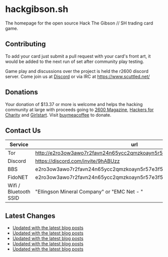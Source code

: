 # hackgibson.sh
The homepage for the open source Hack The Gibson // SH trading card game.


## Contributing

To add your card just submit a pull request with your card's front art, it would be added to the next run of set after community play testing.

Game play and discussions over the project is held the r2600 discord server. Come join us at [Discord](https://discord.com/invite/9hABUzz) or via IRC at https://www.scuttled.net/


## Donations

Your donation of $13.37 or more is welcome and helps the hacking community at large with proceeds going to [2600 Magazine](https://2600.com/), [Hackers for Charity](https://hackersforcharity.org) and [Girlstart](https://girlstart.org).  Visit [buymeacoffee](https://www.buymeacoffee.com/hackgibson.sh) to donate.


## Contact Us

Service | url
-|-
Tor | http://e2ro3ow3awo7r2favn24n65ycc2qmzkoayn5r57e3f56nvjwdcgg32ad.onion
Discord | https://discord.com/invite/9hABUzz
BBS | e2ro3ow3awo7r2favn24n65ycc2qmzkoayn5r57e3f56nvjwdcgg32ad.onion:23
FidoNET | e2ro3ow3awo7r2favn24n65ycc2qmzkoayn5r57e3f56nvjwdcgg32ad.onion:24554
Wifi / Bluetooth SSID | "Ellingson Mineral Company" or "EMC Net - <fidonet address>"

## Latest Changes
<!-- BLOG-POST-LIST:START -->
- [Updated with the latest blog posts](https://github.com/DFW2600/hackgibson.sh/commit/c280d2c05c2d7a3ceb05f3dac9c380a4793ce210)
- [Updated with the latest blog posts](https://github.com/DFW2600/hackgibson.sh/commit/05ce19757ed96287cb57fe362a642492673b1dc4)
- [Updated with the latest blog posts](https://github.com/DFW2600/hackgibson.sh/commit/3c450ce1ad0640d81fe44cac2ea213ef262835c3)
- [Updated with the latest blog posts](https://github.com/DFW2600/hackgibson.sh/commit/987c45da0a60c98f94a6c65fb6bc2460451effc2)
- [Updated with the latest blog posts](https://github.com/DFW2600/hackgibson.sh/commit/8c2f2c1c4e552ad2dc659db91e9e9212a551100f)
<!-- BLOG-POST-LIST:END -->
